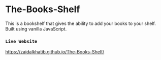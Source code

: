 # The-Books-Shelf
This is a bookshelf that gives the ability to add your books to your shelf. Built using vanilla JavaScript.
### `Live Website`
https://zaidalkhatib.github.io/The-Books-Shelf/
